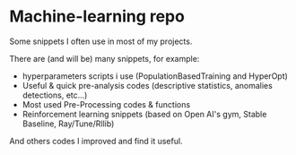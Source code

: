 # Machine-learning repo

Some snippets I often use in most of my projects.

There are (and will be) many snippets, for example:
- hyperparameters scripts i use (PopulationBasedTraining and HyperOpt)
- Useful & quick pre-analysis codes (descriptive statistics, anomalies detections, etc...) 
- Most used Pre-Processing codes & functions
- Reinforcement learning snippets (based on Open AI's gym, Stable Baseline, Ray/Tune/Rllib)

And others codes I improved and find it useful.


